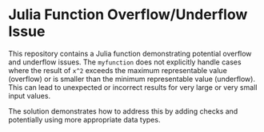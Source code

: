 # Julia Function Overflow/Underflow Issue

This repository contains a Julia function demonstrating potential overflow and underflow issues. The `myfunction` does not explicitly handle cases where the result of `x^2` exceeds the maximum representable value (overflow) or is smaller than the minimum representable value (underflow).  This can lead to unexpected or incorrect results for very large or very small input values.

The solution demonstrates how to address this by adding checks and potentially using more appropriate data types.